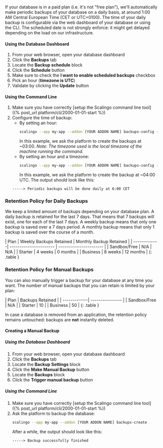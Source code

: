 If your database is in a paid plan (i.e. it's not "free plan"), we'll automatically make periodic backups of your database on a daily basis, at around 1:00 AM Central European Time (CET or UTC+0100). The time of your daily backup is configurable via the web dashboard of your database or using the CLI. The scheduled date is not strongly enforce: it might get delayed depending on the load on our infrastructure.

#### Using the Database Dashboard

1. From your web browser, open your database dashboard
2. Click the **Backups** tab
3. Locate the **Backup schedule** block
4. Click the **Schedule** button
5. Make sure to check the **I want to enable scheduled backups** checkbox
6. Pick an hour (**timezone is UTC**)
7. Validate by clicking the **Update** button

#### Using the Command Line

1. Make sure you have correctly [setup the Scalingo command line tool]({% post_url platform/cli/2000-01-01-start %})
2. Configure the time of backup:
   - By setting an hour:
     ```bash
     scalingo --app my-app --addon [YOUR ADDON NAME] backups-config --schedule-at 3
     ```
     In this example, we ask the platform to create the backups at ~03:00.
     _Note: The timezone used is the local timezone of the machine running the command._
   - By setting an hour and a timezone:
     ```bash
     scalingo --app my-app --addon [YOUR ADDON NAME] backups-config --schedule-at "4:00 UTC"
     ```
     In this example, we ask the platform to create the backup at ~04:00 UTC.
   The output should look like this:
   ```text
   -----> Periodic backups will be done daily at 6:00 CET
   ```

### Retention Policy for Daily Backups

We keep a limited amount of backups depending on your database plan. A daily backup is retained for the last 7 days. That means that 7 backups will exist, one for each of the last 7 days. A weekly backup means that only one backup is saved over a 7 days period. A monthly backup means that only 1 backup is saved over the course of a month.

<div class="overflow-horizontal-content" markdown="1">
| Plan         | Weekly Backups Retained | Monthly Backup Retained |
| -------------| ----------------------- | ----------------------- |
| Sandbox/Free | N/A                     | N/A                     |
| Starter      | 4 weeks                 | 0 months                |
| Business     | 8 weeks                 | 12 months               |
 {: .table }
</div>

### Retention Policy for Manual Backups

You can also manually trigger a backup for your database at any time you want.
The number of manual backups that you can retain is limited by your plan:

<div class="overflow-horizontal-content" markdown="1">
| Plan         | Backups Retained |
| -------------| ---------------- |
| Sandbox/Free | N/A              |
| Starter      | 10               |
| Business     | 50               |
 {: .table }
 </div>

In case a database is removed from an application, the retention policy remains untouched: backups are **not** instantly deleted.

#### Creating a Manual Backup

##### Using the Database Dashboard

1. From your web browser, open your database dashboard
2. Click the **Backups** tab
3. Locate the **Backup Settings** block
4. Click the **Make Manual Backup** button
3. Locate the **Backups** block
4. Click the **Trigger manual backup** button

##### Using the Command Line

1. Make sure you have correctly [setup the Scalingo command line tool]({% post_url platform/cli/2000-01-01-start %})
2. Ask the platform to backup the database:
   ```bash
   scalingo --app my-app --addon [YOUR ADDON NAME] backups-create
   ```
   After a while, the output should look like this:
   ```text
   -----> Backup successfully finished
   ```
